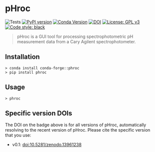 # pHroc

![Tests](https://github.com/mvdh7/phroc/workflows/Tests/badge.svg)
[![PyPI version](https://img.shields.io/pypi/v/phroc.svg?style=popout)](https://pypi.org/project/phroc/)
[![Conda Version](https://img.shields.io/conda/vn/conda-forge/phroc.svg)](https://anaconda.org/conda-forge/phroc)
[![DOI](https://img.shields.io/badge/DOI-10.5281%2Fzenodo.13961237-informational)](https://doi.org/10.5281/zenodo.13961237)
[![License: GPL v3](https://img.shields.io/badge/License-GPLv3-blue.svg)](https://www.gnu.org/licenses/gpl-3.0)
[![Code style: black](https://img.shields.io/badge/code%20style-black-000000.svg)](https://github.com/psf/black)

> pHroc is a GUI tool for processing spectrophotometric pH measurement data from a Cary Agilent spectrophotometer.

## Installation

    > conda install conda-forge::phroc
    > pip install phroc

## Usage

    > phroc

## Specific version DOIs

The DOI on the badge above is for all versions of pHroc, automatically resolving to the recent version of pHroc.  Please cite the specific version that you use:

  * v0.1: [doi:10.5281/zenodo.13961238](https://doi.org/10.5281/zenodo.13961238)
